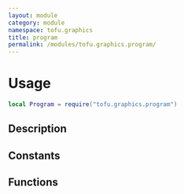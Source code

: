 ```yaml
---
layout: module
category: module
namespace: tofu.graphics
title: program
permalink: /modules/tofu.graphics.program/
---
```

# Usage

```lua
local Program = require("tofu.graphics.program")
```

## Description

## Constants

## Functions

